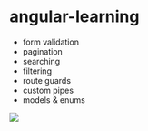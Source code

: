 # angular-learning

* form validation
* pagination
* searching 
* filtering
* route guards
* custom pipes
* models & enums

![](https://ftp.cass.si/h8q3w0MdE.jpeg)

